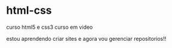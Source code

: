 # html-css
 curso html5 e css3 curso em video

 estou aprendendo criar sites e agora vou gerenciar repositorios!!

